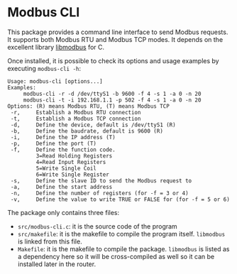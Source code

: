 # Modbus CLI

This package provides a command line interface to send Modbus requests. It supports both Modbus RTU and Modbus TCP modes. It depends on the excellent library [libmodbus](http://libmodbus.org/) for C.

Once installed, it is possible to check its options and usage examples by executing `modbus-cli -h`:

```
Usage: modbus-cli [options...]
Examples:
	 modbus-cli -r -d /dev/ttyS1 -b 9600 -f 4 -s 1 -a 0 -n 20
	 modbus-cli -t -i 192.168.1.1 -p 502 -f 4 -s 1 -a 0 -n 20
Options: (R) means Modbus RTU, (T) means Modbus TCP
 -r,	 Establish a Modbus RTU connection
 -t,	 Establish a Modbus TCP connection
 -d,	 Define the device, default is /dev/ttyS1 (R)
 -b,	 Define the baudrate, default is 9600 (R)
 -i,	 Define the IP address (T)
 -p,	 Define the port (T)
 -f,	 Define the function code.
		 3=Read Holding Registers
		 4=Read Input Registers
		 5=Write Single Coil
		 6=Write Single Register
 -s,	 Define the slave ID to send the Modbus request to
 -a,	 Define the start address
 -n,	 Define the number of registers (for -f = 3 or 4)
 -v,	 Define the value to write TRUE or FALSE for (for -f = 5 or 6)
```

The package only contains three files:
* `src/modbus-cli.c`: it is the source code of the program
* `src/makefile`: it is the makefile to compile the program itself. `libmodbus` is linked from this file.
* `Makefile`: it is the makefile to compile the package. `libmodbus` is listed as a dependency here so it will be cross-compiled as well so it can be installed later in the router.